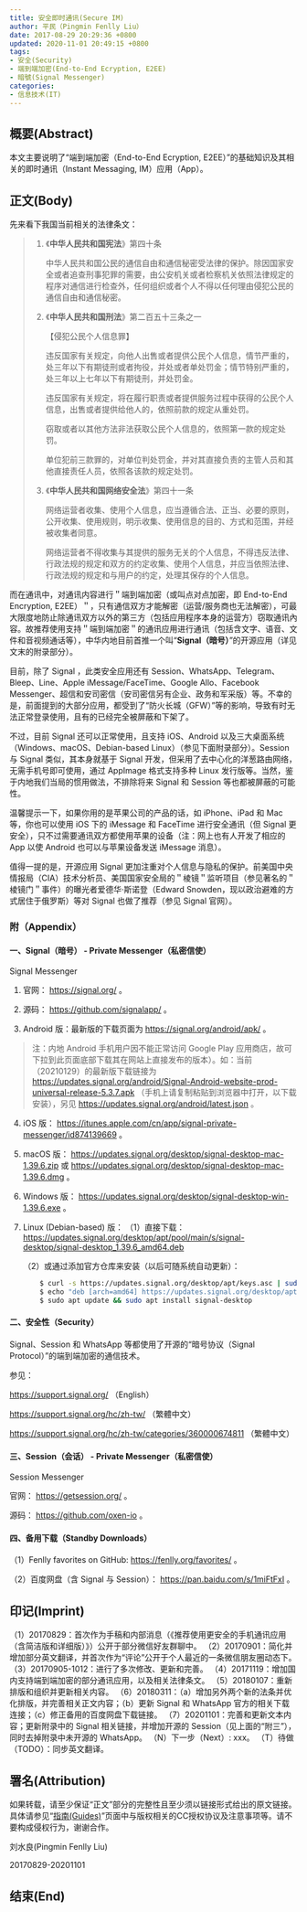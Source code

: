 ```yaml
---
title: 安全即时通讯(Secure IM)
author: 平民（Pingmin Fenlly Liu）
date: 2017-08-29 20:29:36 +0800
updated: 2020-11-01 20:49:15 +0800
tags:
- 安全(Security)
- 端到端加密(End-to-End Ecryption, E2EE)
- 暗號(Signal Messenger)
categories:
- 信息技术(IT)
---
```


## 概要(Abstract)

本文主要说明了“端到端加密（End-to-End Ecryption, E2EE）”的基础知识及其相关的即时通讯（Instant Messaging, IM）应用（App）。

## 正文(Body)

先来看下我国当前相关的法律条文：

<!-- more -->

> 1. 《**中华人民共和国宪法**》第四十条
>
>    中华人民共和国公民的通信自由和通信秘密受法律的保护。除因国家安全或者追查刑事犯罪的需要，由公安机关或者检察机关依照法律规定的程序对通信进行检查外，任何组织或者个人不得以任何理由侵犯公民的通信自由和通信秘密。
>
> 2. 《**中华人民共和国刑法**》第二百五十三条之一
>
>    【侵犯公民个人信息罪】
>
>    违反国家有关规定，向他人出售或者提供公民个人信息，情节严重的，处三年以下有期徒刑或者拘役，并处或者单处罚金；情节特别严重的，处三年以上七年以下有期徒刑，并处罚金。
>
>    违反国家有关规定，将在履行职责或者提供服务过程中获得的公民个人信息，出售或者提供给他人的，依照前款的规定从重处罚。
>
>    窃取或者以其他方法非法获取公民个人信息的，依照第一款的规定处罚。
>
>    单位犯前三款罪的，对单位判处罚金，并对其直接负责的主管人员和其他直接责任人员，依照各该款的规定处罚。
>
> 3. 《**中华人民共和国网络安全法**》第四十一条
>
>    网络运营者收集、使用个人信息，应当遵循合法、正当、必要的原则，公开收集、使用规则，明示收集、使用信息的目的、方式和范围，并经被收集者同意。
>
>    网络运营者不得收集与其提供的服务无关的个人信息，不得违反法律、行政法规的规定和双方的约定收集、使用个人信息，并应当依照法律、行政法规的规定和与用户的约定，处理其保存的个人信息。


而在通讯中，对通讯内容进行＂端到端加密（或叫点对点加密，即 End-to-End Encryption, E2EE）＂，只有通信双方才能解密（运营/服务商也无法解密），可最大限度地防止除通讯双方以外的第三方（包括应用程序本身的运营方）窃取通讯內容。故推荐使用支持＂端到端加密＂的通讯应用进行通讯（包括含文字、语音、文件和音视频通话等），中华内地目前首推一个叫“**Signal（暗号）**”的开源应用（详见文末的附录部分）。

目前，除了 Signal ，此类安全应用还有 Session、WhatsApp、Telegram、Bleep、Line、Apple iMessage/FaceTime、Google Allo、Facebook Messenger、超信和安司密信（安司密信另有企业、政务和军采版）等。不幸的是，前面提到的大部分应用，都受到了“防火长城（GFW）”等的影响，导致有时无法正常登录使用，且有的已经完全被屏蔽和下架了。

不过，目前 Signal 还可以正常使用，且支持 iOS、Android 以及三大桌面系统（Windows、macOS、Debian-based Linux）（参见下面附录部分）。Session 与 Signal 类似，其本身就基于 Signal 开发，但采用了去中心化的洋葱路由网络，无需手机号即可使用，通过 AppImage 格式支持多种 Linux 发行版等。当然，鉴于内地我们当局的惯用做法，不排除将来 Signal 和 Session 等也都被屏蔽的可能性。

温馨提示一下，如果你用的是苹果公司的产品的话，如 iPhone、iPad 和 Mac 等，你也可以使用 iOS 下的 iMessage 和 FaceTime 进行安全通讯（但 Signal 更安全），只不过需要通讯双方都使用苹果的设备（注：网上也有人开发了相应的 App 以使 Android 也可以与苹果设备发送 iMessage 消息）。

值得一提的是，开源应用 Signal 更加注重对个人信息与隐私的保护。前美国中央情报局（CIA）技术分析员、美国国家安全局的＂棱镜＂监听项目（参见著名的＂棱镜门＂事件）的曝光者爱德华·斯诺登（Edward Snowden，现以政治避难的方式居住于俄罗斯）等对 Signal 也做了推荐（参见 Signal 官网）。


### 附（Appendix）

#### 一、Signal（暗号） - Private Messenger（私密信使）

Signal Messenger

1. 官网： https://signal.org/ 。

2. 源码： https://github.com/signalapp/ 。

3. Android 版：最新版的下载页面为 https://signal.org/android/apk/ 。

> 注：内地 Android 手机用户因不能正常访问 Google Play 应用商店，故可下拉到此页面底部下载其在网站上直接发布的版本）。如：当前（20210129）的最新版下载链接为 https://updates.signal.org/android/Signal-Android-website-prod-universal-release-5.3.7.apk （手机上请复制粘贴到浏览器中打开，以下载安装），另见 https://updates.signal.org/android/latest.json 。

4. iOS 版： https://itunes.apple.com/cn/app/signal-private-messenger/id874139669 。

5. macOS 版： https://updates.signal.org/desktop/signal-desktop-mac-1.39.6.zip 或 https://updates.signal.org/desktop/signal-desktop-mac-1.39.6.dmg 。

6. Windows 版： https://updates.signal.org/desktop/signal-desktop-win-1.39.6.exe 。

7. Linux (Debian-based) 版：
    （1）直接下载： https://updates.signal.org/desktop/apt/pool/main/s/signal-desktop/signal-desktop_1.39.6_amd64.deb

    （2）或通过添加官方仓库来安装（以后可随系统自动更新）：
    ``` bash
        $ curl -s https://updates.signal.org/desktop/apt/keys.asc | sudo apt-key add -
        $ echo "deb [arch=amd64] https://updates.signal.org/desktop/apt xenial main" | sudo tee -a /etc/apt/sources.list.d/signal-xenial.list
        $ sudo apt update && sudo apt install signal-desktop
    ```


#### 二、安全性（Security）

Signal、Session 和 WhatsApp 等都使用了开源的“暗号协议（Signal Protocol）”的端到端加密的通信技术。

参见：

 https://support.signal.org/ （English）

 https://support.signal.org/hc/zh-tw/ （繁體中文）

 https://support.signal.org/hc/zh-tw/categories/360000674811 （繁體中文）


#### 三、Session（会话） - Private Messenger（私密信使）

Session Messenger

官网： https://getsession.org/ 。

源码： https://github.com/oxen-io 。


#### 四、备用下载（Standby Downloads）

（1）Fenlly favorites on GitHub: https://fenlly.org/favorites/ 。

（2）百度网盘（含 Signal 与 Session）： https://pan.baidu.com/s/1miFtFxI 。

## 印记(Imprint)

（1）20170829：首次作为手稿和内部消息（《推荐使用更安全的手机通讯应用（含简洁版和详细版）》）公开于部分微信好友群聊中。
（2）20170901：简化并增加部分英文翻译，并首次作为“评论”公开于个人最近的一条微信朋友圈动态下。
（3）20170905-1012：进行了多次修改、更新和完善。
（4）20171119：增加国内支持端到端加密的部分通讯应用，以及相关法律条文。
（5）20180107：重新排版和组织并更新相关内容。
（6）20180311：（a）增加另外两个新的法条并优化排版，并完善相关正文内容；（b）更新 Signal 和 WhatsApp 官方的相关下载连接；（c）修正备用的百度网盘下载链接。
（7）20201101：完善和更新文本内容；更新附录中的 Signal 相关链接，并增加开源的 Session（见上面的“附三”），同时去掉附录中未开源的 WhatsApp。
（N）下一步（Next）: xxx。
（T）待做（TODO）：同步英文翻译。

## 署名(Attribution)

如果转载，请至少保证“正文”部分的完整性且至少须以链接形式给出的原文链接。
具体请参见“[指南(Guides)](/guides)”页面中与版权相关的CC授权协议及注意事项等。请不要构成侵权行为，谢谢合作。



刘水良(Pingmin Fenlly Liu)

20170829-20201101

## 结束(End)
